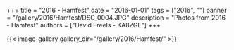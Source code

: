 +++
title = "2016 - Hamfest"
date = "2016-01-01"
tags = ["2016", ""]
banner = "/gallery/2016/Hamfest/DSC_0004.JPG"
description = "Photos from 2016 - Hamfest"
authors = ["David Freels - KA8ZGE"]
+++

{{< image-gallery gallery_dir="/gallery/2016/Hamfest/" >}}
